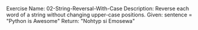 Exercise Name:
	02-String-Reversal-With-Case
Description:
	Reverse each word of a string without changing upper-case positions.
Given: 
	sentence = "Python is Awesome"
Return: 
	"Nohtyp si Emosewa"
